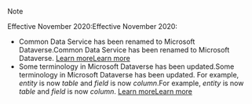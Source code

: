 > [!NOTE]
> <span data-ttu-id="5c4a7-101">Effective November 2020:</span><span class="sxs-lookup"><span data-stu-id="5c4a7-101">Effective November 2020:</span></span>
> - <span data-ttu-id="5c4a7-102">Common Data Service has been renamed to Microsoft Dataverse.</span><span class="sxs-lookup"><span data-stu-id="5c4a7-102">Common Data Service has been renamed to Microsoft Dataverse.</span></span> [<span data-ttu-id="5c4a7-103">Learn more</span><span class="sxs-lookup"><span data-stu-id="5c4a7-103">Learn more</span></span>](https://aka.ms/PAuAppBlog)
> - <span data-ttu-id="5c4a7-104">Some terminology in Microsoft Dataverse has been updated.</span><span class="sxs-lookup"><span data-stu-id="5c4a7-104">Some terminology in Microsoft Dataverse has been updated.</span></span> <span data-ttu-id="5c4a7-105">For example, *entity* is now *table* and *field* is now *column*.</span><span class="sxs-lookup"><span data-stu-id="5c4a7-105">For example, *entity* is now *table* and *field* is now *column*.</span></span> [<span data-ttu-id="5c4a7-106">Learn more</span><span class="sxs-lookup"><span data-stu-id="5c4a7-106">Learn more</span></span>](/powerapps/maker/data-platform/data-platform-intro)